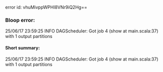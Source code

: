 error id: vhuMivppWPHI8VNr9iQ2Hg==
### Bloop error:

25/06/17 23:59:25 INFO DAGScheduler: Got job 4 (show at main.scala:37) with 1 output partitions
#### Short summary: 

25/06/17 23:59:25 INFO DAGScheduler: Got job 4 (show at main.scala:37) with 1 output partitions